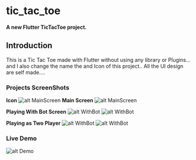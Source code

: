 # tic_tac_toe

**A new Flutter TicTacToe project.**

## Introduction

This is a Tic Tac Toe made with Flutter without using any library or Plugins...
and I also change the name the and Icon of this project.. All the UI design are self made....

### Projects ScreenShots

**Icon**
![alt MainScreen](demo\icon.jpg)
**Main Screen**
![alt MainScreen](demo\one.jpg)

**Playing With Bot Screen**
![alt WithBot](demo\two.jpg)
![alt WithBot](demo\three.jpg)

**Playing as Two Player**
![alt WithBot](demo\four.jpg)
![alt WithBot](demo\five.jpg)

### Live Demo

![alt Demo](demo\comressedGif.gif)
